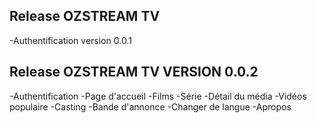 
## Release OZSTREAM TV

-Authentification version 0.0.1



## Release OZSTREAM TV VERSION 0.0.2

-Authentification
-Page d'accueil
-Films
-Série
-Détail du média
-Vidéos populaire
-Casting
-Bande d'annonce
-Changer de langue
-Apropos